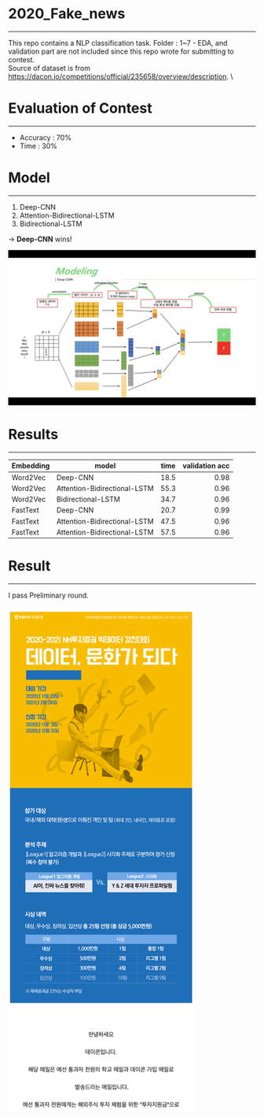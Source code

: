 # 2020_Fake_news
---

This repo contains a NLP classification task. Folder : 1~7 - EDA, and validation part are not included since this repo wrote for submitting to contest. \
Source of dataset is from https://dacon.io/competitions/official/235658/overview/description. \

# Evaluation of Contest
---
- Accuracy : 70%
- Time : 30%


# Model
---
1. Deep-CNN
2. Attention-Bidirectional-LSTM
3. Bidirectional-LSTM

-> **Deep-CNN** wins!

<img src="./png/2.png"
     sizes="(min-width: 600px) 100px, 50vw">


# Results
---
|Embedding|model|time|validation acc|
|---|---|---|---:|
|Word2Vec|Deep-CNN|18.5|0.98|
|Word2Vec|Attention-Bidirectional-LSTM|55.3|0.96|
|Word2Vec|Bidirectional-LSTM|34.7|0.96|
|FastText|Deep-CNN|20.7|0.99|
|FastText|Attention-Bidirectional-LSTM|47.5|0.96|
|FastText|Attention-Bidirectional-LSTM|57.5|0.96|


# Result
---
I pass Preliminary round.

<img src="./png/1.png"
     sizes="(min-width: 600px) 100px, 50vw">

